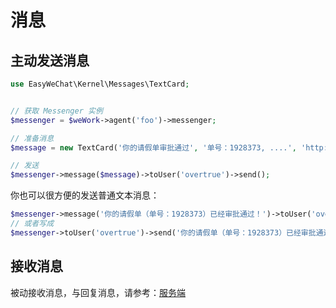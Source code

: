 # 消息

## 主动发送消息

```php
use EasyWeChat\Kernel\Messages\TextCard;


// 获取 Messenger 实例
$messenger = $weWork->agent('foo')->messenger;

// 准备消息
$message = new TextCard('你的请假单审批通过', '单号：1928373, ....', 'http://easywechat.com/oa/....');

// 发送
$messenger->message($message)->toUser('overtrue')->send();

```

你也可以很方便的发送普通文本消息：

```php
$messenger->message('你的请假单（单号：1928373）已经审批通过！')->toUser('overtrue')->send();
// 或者写成
$messenger->toUser('overtrue')->send('你的请假单（单号：1928373）已经审批通过！');
```

## 接收消息

被动接收消息，与回复消息，请参考：[服务端](server)